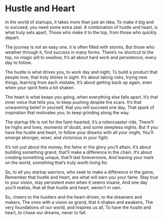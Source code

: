 # Hustle and Heart

In the world of startups, it takes more than just an idea,
To make it big and to succeed, you need some extra zeal.
A combination of hustle and heart, is what truly sets apart,
Those who make it to the top, from those who quickly depart.

The journey is not an easy one, it is often filled with storms,
But those who weather through it, find success in many forms.
There’s no shortcut to the top, no magic pill to swallow,
It’s all about hard work and persistence, every day to follow.

The hustle is what drives you, to work day and night,
To build a product that people love, that truly shines in sight.
It’s about taking risks, trying new things, learning from each mistake,
It’s about getting back up again, even when your spirit feels a bit shaken.

The heart is what keeps you going, when everything else falls apart,
It’s that inner voice that tells you, to keep pushing despite the scars.
It’s that unwavering belief in yourself, that you will succeed one day,
That spark of inspiration that motivates you, to keep grinding along the way.

The startup life is not for the faint-hearted, it’s a rollercoaster ride,
There’ll be highs and lows, moments of doubt, and some sleepless nights.
But if you have the hustle and heart, to follow your dreams with all your might,
You’ll emerge stronger, wiser, and victorious in your fight.

It’s not just about the money, the fame or the glory you’ll attain,
It’s about building something grand, that’ll make a difference in the chain.
It’s about creating something unique, that’ll last forevermore,
And leaving your mark on the world, something that’s truly worth living for.

So, to all you startup warriors, who seek to make a difference in the game,
Remember that hustle and heart, are what will earn you your fame.
Stay true to your vision, stay persistent even when it seems insane,
And one day you’ll realize, that all that hustle and heart, weren’t in vain.

So, cheers to the hustlers and the heart-driven, to the dreamers and makers,
The ones with a vision so grand, that it shakes and awakens,
The very foundations of our world, and inspires us all,
To have the hustle and heart, to chase our dreams, never to fall.